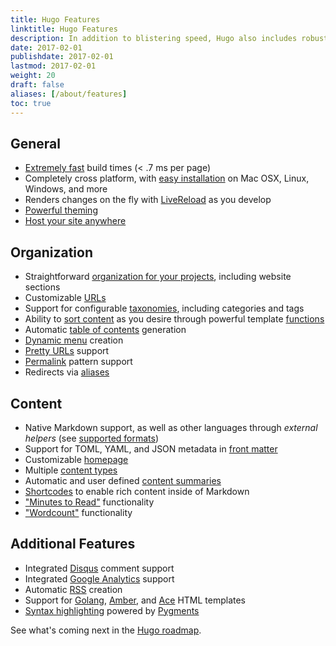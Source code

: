 ```yaml
---
title: Hugo Features
linktitle: Hugo Features
description: In addition to blistering speed, Hugo also includes robust content management features and a powerful templating language that make it appropriate for websites of all sizes and types.
date: 2017-02-01
publishdate: 2017-02-01
lastmod: 2017-02-01
weight: 20
draft: false
aliases: [/about/features]
toc: true
---
```


## General

* [Extremely fast][] build times (&lt; .7 ms per page)
* Completely cross platform, with [easy installation][install] on Mac OSX, Linux, Windows, and more
* Renders changes on the fly with [LiveReload][] as you develop
* [Powerful theming][]
* [Host your site anywhere][hostanywhere]

## Organization

* Straightforward [organization for your projects][], including website sections
* Customizable [URLs][]
* Support for configurable [taxonomies][], including categories and tags
* Ability to [sort content][] as you desire through powerful template [functions][]
* Automatic [table of contents][] generation
* [Dynamic menu][] creation
* [Pretty URLs][] support
* [Permalink][] pattern support
* Redirects via [aliases][]

## Content

* Native Markdown support, as well as other languages through *external helpers* (see [supported formats][])
* Support for TOML, YAML, and JSON metadata in [front matter][]
* Customizable [homepage][]
* Multiple [content types][]
* Automatic and user defined [content summaries][]
* [Shortcodes][] to enable rich content inside of Markdown
* ["Minutes to Read"][pagevars] functionality
* ["Wordcount"][pagevars] functionality

## Additional Features

* Integrated [Disqus][] comment support
* Integrated [Google Analytics][] support
* Automatic [RSS][] creation
* Support for [Golang][], [Amber], and [Ace][] HTML templates
* [Syntax highlighting][] powered by [Pygments][]

See what's coming next in the [Hugo roadmap][].

[Ace]: /templates/ace-templating/
[aliases]: /content-management/urls/#aliases
[Amber]: https://github.com/eknkc/amber
[content summaries]: /content-management/content-summaries/
[content types]: /content-management/content-types/
[Disqus]: https://disqus.com/
[Dynamic menu]: /templates/menus/
[Extremely fast]: https://github.com/bep/hugo-benchmark
[front matter]: /content-management/front-matter/
[functions]: /functions/
[Golang]: http://golang.org/pkg/html/template/
[Google Analytics]: https://google-analytics.com/
[homepage]: /templates/homepage/
[hostanywhere]: /hosting-and-deployment/
[Hugo roadmap]: /about/roadmap
[install]: /getting-started/installing/
[LiveReload]: /getting-started/using-hugo/
[organization for your projects]: /getting-started/directory-structure/
[pagevars]: /variables/page-variables/
[Permalink]: /content-management/urls/#permalinks
[Powerful theming]: /themes/
[Pretty URLs]: /content-management/urls/
[Pygments]: http://pygments.org/
[RSS]: /templates/rss-templates/
[Shortcodes]: /content-management/shortcodes/
[sort content]: /templates/
[supported formats]: /content-management/formats/
[Syntax highlighting]: /developer-tools/syntax-highlighting/
[table of contents]: /content-management/toc/
[taxonomies]: /content-management/taxonomies/
[URLs]: /content-management/urls/
